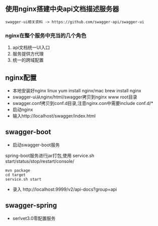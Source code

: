 ## 使用nginx搭建中央api文档描述服务器

>
    swagger-ui相关资料 -> https://github.com/swagger-api/swagger-ui
    
    
### nginx在整个服务中充当的几个角色

1. api文档统一UI入口
2. 服务提供方代理
3. 统一的跨域配置

## nginx配置

- 本地安装好nginx linux yum install nginx/mac brew install nginx
- swagger-ui从nginx/html/swagger拷贝到nginx www root目录
- swagger.conf拷贝到conf.d目录,注意nginx.con中需要include conf.d/*
- 启动nginx
- 输入http://localhost/swagger/index.html

## swagger-boot

- 启动swagger-boot服务

spring-boot服务进行jar打包,使用 service.sh start/status/stop/restart/console/

```
mvn package
cd target
service.sh start
```

- 录入
http://localhost:9999/v2/api-docs?group=api

## swagger-spring

- serlvet3.0零配置服务






